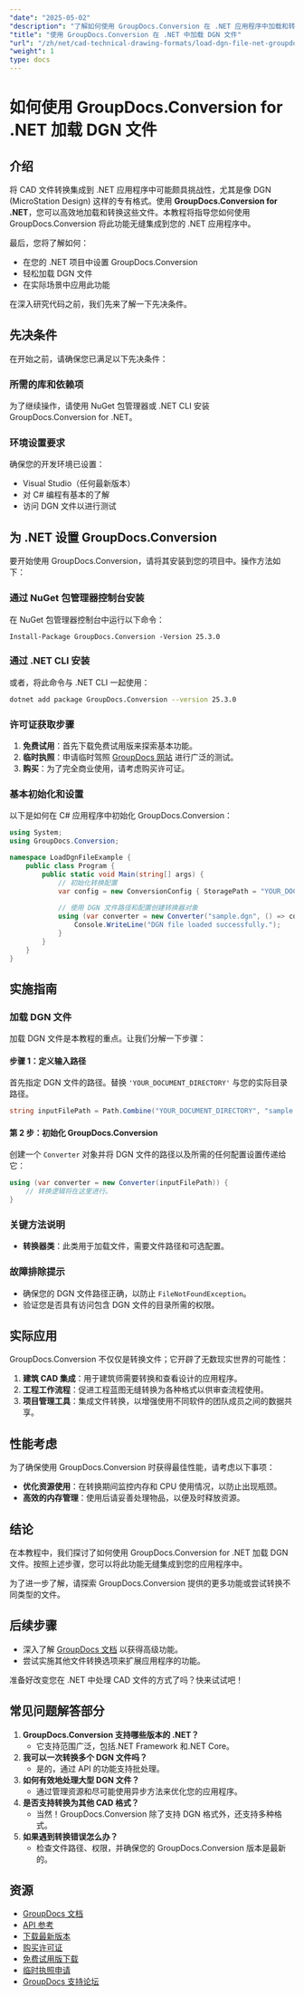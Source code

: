 ```yaml
---
"date": "2025-05-02"
"description": "了解如何使用 GroupDocs.Conversion 在 .NET 应用程序中加载和转换 DGN 文件。本指南涵盖设置、代码示例和实际应用。"
"title": "使用 GroupDocs.Conversion 在 .NET 中加载 DGN 文件"
"url": "/zh/net/cad-technical-drawing-formats/load-dgn-file-net-groupdocs-conversion/"
"weight": 1
type: docs
---
```

# 如何使用 GroupDocs.Conversion for .NET 加载 DGN 文件

## 介绍

将 CAD 文件转换集成到 .NET 应用程序中可能颇具挑战性，尤其是像 DGN (MicroStation Design) 这样的专有格式。使用 **GroupDocs.Conversion for .NET**，您可以高效地加载和转换这些文件。本教程将指导您如何使用 GroupDocs.Conversion 将此功能无缝集成到您的 .NET 应用程序中。

最后，您将了解如何：
- 在您的 .NET 项目中设置 GroupDocs.Conversion
- 轻松加载 DGN 文件
- 在实际场景中应用此功能

在深入研究代码之前，我们先来了解一下先决条件。

## 先决条件

在开始之前，请确保您已满足以下先决条件：

### 所需的库和依赖项
为了继续操作，请使用 NuGet 包管理器或 .NET CLI 安装 GroupDocs.Conversion for .NET。

### 环境设置要求
确保您的开发环境已设置：
- Visual Studio（任何最新版本）
- 对 C# 编程有基本的了解
- 访问 DGN 文件以进行测试

## 为 .NET 设置 GroupDocs.Conversion

要开始使用 GroupDocs.Conversion，请将其安装到您的项目中。操作方法如下：

### 通过 NuGet 包管理器控制台安装
在 NuGet 包管理器控制台中运行以下命令：
```plaintext
Install-Package GroupDocs.Conversion -Version 25.3.0
```

### 通过 .NET CLI 安装
或者，将此命令与 .NET CLI 一起使用：
```bash
dotnet add package GroupDocs.Conversion --version 25.3.0
```

### 许可证获取步骤
1. **免费试用**：首先下载免费试用版来探索基本功能。
2. **临时执照**：申请临时驾照 [GroupDocs 网站](https://purchase.groupdocs.com/temporary-license/) 进行广泛的测试。
3. **购买**：为了完全商业使用，请考虑购买许可证。

### 基本初始化和设置
以下是如何在 C# 应用程序中初始化 GroupDocs.Conversion：

```csharp
using System;
using GroupDocs.Conversion;

namespace LoadDgnFileExample {
    public class Program {
        public static void Main(string[] args) {
            // 初始化转换配置
            var config = new ConversionConfig { StoragePath = "YOUR_DOCUMENT_DIRECTORY" };
            
            // 使用 DGN 文件路径和配置创建转换器对象
            using (var converter = new Converter("sample.dgn", () => config)) {
                Console.WriteLine("DGN file loaded successfully.");
            }
        }
    }
}
```

## 实施指南

### 加载 DGN 文件
加载 DGN 文件是本教程的重点。让我们分解一下步骤：

#### 步骤 1：定义输入路径
首先指定 DGN 文件的路径。替换 `'YOUR_DOCUMENT_DIRECTORY'` 与您的实际目录路径。

```csharp
string inputFilePath = Path.Combine("YOUR_DOCUMENT_DIRECTORY", "sample.dgn");
```

#### 第 2 步：初始化 GroupDocs.Conversion
创建一个 `Converter` 对象并将 DGN 文件的路径以及所需的任何配置设置传递给它：

```csharp
using (var converter = new Converter(inputFilePath)) {
    // 转换逻辑将在这里进行。
}
```

### 关键方法说明
- **转换器类**：此类用于加载文件，需要文件路径和可选配置。

### 故障排除提示
- 确保您的 DGN 文件路径正确，以防止 `FileNotFoundException`。
- 验证您是否具有访问包含 DGN 文件的目录所需的权限。

## 实际应用
GroupDocs.Conversion 不仅仅是转换文件；它开辟了无数现实世界的可能性：

1. **建筑 CAD 集成**：用于建筑师需要转换和查看设计的应用程序。
2. **工程工作流程**：促进工程蓝图无缝转换为各种格式以供审查流程使用。
3. **项目管理工具**：集成文件转换，以增强使用不同软件的团队成员之间的数据共享。

## 性能考虑
为了确保使用 GroupDocs.Conversion 时获得最佳性能，请考虑以下事项：
- **优化资源使用**：在转换期间监控内存和 CPU 使用情况，以防止出现瓶颈。
- **高效的内存管理**：使用后请妥善处理物品，以便及时释放资源。

## 结论
在本教程中，我们探讨了如何使用 GroupDocs.Conversion for .NET 加载 DGN 文件。按照上述步骤，您可以将此功能无缝集成到您的应用程序中。 

为了进一步了解，请探索 GroupDocs.Conversion 提供的更多功能或尝试转换不同类型的文件。

## 后续步骤
- 深入了解 [GroupDocs 文档](https://docs.groupdocs.com/conversion/net/) 以获得高级功能。
- 尝试实施其他文件转换选项来扩展应用程序的功能。

准备好改变您在 .NET 中处理 CAD 文件的方式了吗？快来试试吧！

## 常见问题解答部分
1. **GroupDocs.Conversion 支持哪些版本的 .NET？**
   - 它支持范围广泛，包括.NET Framework 和.NET Core。
2. **我可以一次转换多个 DGN 文件吗？**
   - 是的，通过 API 的功能支持批处理。
3. **如何有效地处理大型 DGN 文件？**
   - 通过管理资源和尽可能使用异步方法来优化您的应用程序。
4. **是否支持转换为其他 CAD 格式？**
   - 当然！GroupDocs.Conversion 除了支持 DGN 格式外，还支持多种格式。
5. **如果遇到转换错误怎么办？**
   - 检查文件路径、权限，并确保您的 GroupDocs.Conversion 版本是最新的。

## 资源
- [GroupDocs 文档](https://docs.groupdocs.com/conversion/net/)
- [API 参考](https://reference.groupdocs.com/conversion/net/)
- [下载最新版本](https://releases.groupdocs.com/conversion/net/)
- [购买许可证](https://purchase.groupdocs.com/buy)
- [免费试用版下载](https://releases.groupdocs.com/conversion/net/)
- [临时执照申请](https://purchase.groupdocs.com/temporary-license/)
- [GroupDocs 支持论坛](https://forum.groupdocs.com/c/conversion/10)